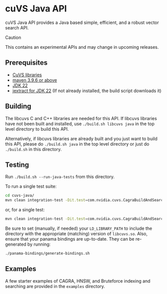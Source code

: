 # cuVS Java API


cuVS Java API provides a Java based simple, efficient, and a robust vector search API.

> [!CAUTION]
> This contains an experimental APIs and may change in upcoming releases.

## Prerequisites

- [CuVS libraries](https://docs.rapids.ai/api/cuvs/stable/build/#build-from-source)
- [maven 3.9.6 or above](https://maven.apache.org/download.cgi)
- [JDK 22](https://openjdk.org/projects/jdk/22/)
- [jextract for JDK 22](https://jdk.java.net/jextract/) (If not already installed, the build script downloads it)


## Building

The libcuvs C and C++ libraries are needed for this API. If libcuvs libraries have not been built and installed, use `./build.sh libcuvs java` in the top level directory to build this API.

Alternatively, if libcuvs libraries are already built and you just want to build this API, please
do `./build.sh java` in the top level directory or just do `./build.sh` in this directory.

## Testing

Run `./build.sh --run-java-tests` from this directory.

To run a single test suite:
```sh
cd cuvs-java/
mvn clean integration-test -Dit.test=com.nvidia.cuvs.CagraBuildAndSearchIT
```
or, for a single test:
```sh
mvn clean integration-test -Dit.test=com.nvidia.cuvs.CagraBuildAndSearchIT#testMergeStrategies
```
Be sure to set (manually, if needed) your `LD_LIBRARY_PATH` to include the directory with the appropriate (matching)
version of `libcuvs.so`.
Also, ensure that your panama bindings are up-to-date. They can be re-generated by running:
```sh
./panama-bindings/generate-bindings.sh
```


## Examples

A few starter examples of CAGRA, HNSW, and Bruteforce indexing and searching are provided in the `examples` directory.
